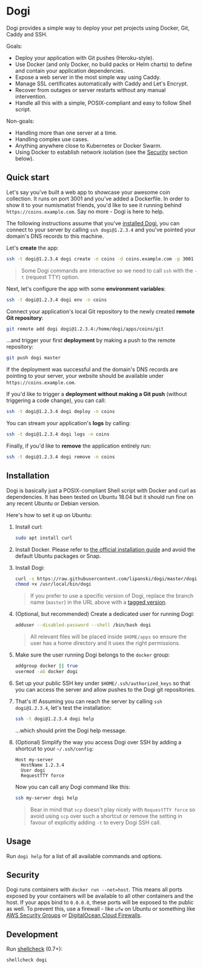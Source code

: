 # Dogi

Dogi provides a simple way to deploy your pet projects using Docker, Git, Caddy and SSH.

Goals:

- Deploy your application with Git pushes (Heroku-style).
- Use Docker (and only Docker, no build packs or Helm charts) to define and contain your application dependencies.
- Expose a web server in the most simple way using Caddy.
- Manage SSL certificates automatically with Caddy and Let's Encrypt.
- Recover from outages or server restarts without any manual intervention.
- Handle all this with a simple, POSIX-compliant and easy to follow Shell script.

Non-goals:

- Handling more than one server at a time.
- Handling complex use cases.
- Anything anywhere close to Kubernetes or Docker Swarm.
- Using Docker to establish network isolation (see the [Security](#Security) section below).

## Quick start

Let's say you've built a web app to showcase your awesome coin collection. It runs on port 3001 and you've added a Dockerfile. In order to show it to your numismatist friends, you'd like to see it running behind `https://coins.example.com`. Say no more - Dogi is here to help.

The following instructions assume that you've [installed Dogi](#Installation), you can connect to your server by calling `ssh dogi@1.2.3.4` and you've pointed your domain's DNS records to this machine.

Let's **create** the app:

```sh
ssh -t dogi@1.2.3.4 dogi create -n coins -d coins.example.com -p 3001
```

> Some Dogi commands are interactive so we need to call `ssh` with the `-t` (request TTY) option.

Next, let's configure the app with some **environment variables**:

```sh
ssh -t dogi@1.2.3.4 dogi env -n coins
```

Connect your application's local Git repository to the newly created **remote Git repository**:

```sh
git remote add dogi dogi@1.2.3.4:/home/dogi/apps/coins/git
```

...and trigger your first **deployment** by making a push to the remote repository:

```sh
git push dogi master
```

If the deployment was successful and the domain's DNS records are pointing to your server, your website should be available under `https://coins.example.com`.

If you'd like to trigger a **deployment without making a Git push** (without triggering a code change), you can call:

```sh
ssh -t dogi@1.2.3.4 dogi deploy -n coins
```

You can stream your application's **logs** by calling:

```sh
ssh -t dogi@1.2.3.4 dogi logs -n coins
```

Finally, if you'd like to **remove** the application entirely run:

```sh
ssh -t dogi@1.2.3.4 dogi remove -n coins
```

## Installation

Dogi is basically just a POSIX-compliant Shell script with Docker and curl as dependencies. It has been tested on Ubuntu 18.04 but it should run fine on any recent Ubuntu or Debian version.

Here's how to set it up on Ubuntu:

1. Install curl:

    ```sh
    sudo apt install curl
    ```

2. Install Docker. Please refer to [the official installation guide](https://docs.docker.com/engine/install/ubuntu/) and avoid the default Ubuntu packages or Snap.

3. Install Dogi:

    ```sh
    curl -s https://raw.githubusercontent.com/lipanski/dogi/master/dogi > /usr/local/bin/dogi
    chmod +x /usr/local/bin/dogi
    ```

    > If you prefer to use a specific version of Dogi, replace the branch name (`master`) in the URL above with a [tagged version](https://github.com/lipanski/dogi/releases).

4. (Optional, but recommended) Create a dedicated user for running Dogi:

    ```sh
    adduser --disabled-password --shell /bin/bash dogi
    ```

    > All relevant files will be placed inside `$HOME/apps` so ensure the user has a home directory and it uses the right permissions.

5. Make sure the user running Dogi belongs to the `docker` group:

    ```sh
    addgroup docker || true
    usermod -aG docker dogi
    ``` 	

6. Set up your public SSH key under `$HOME/.ssh/authorized_keys` so that you can access the server and allow pushes to the Dogi git repositories.

7. That's it! Assuming you can reach the server by calling `ssh dogi@1.2.3.4`, let's test the installation:

    ```sh
    ssh -t dogi@1.2.3.4 dogi help
    ```

    ...which should print the Dogi help message.

8. (Optional) Simplify the way you access Dogi over SSH by adding a shortcut to your `~/.ssh/config`:

    ```
    Host my-server
      HostName 1.2.3.4
      User dogi
      RequestTTY force
    ```

    Now you can call any Dogi command like this:

    ```sh
    ssh my-server dogi help
    ```

    > Bear in mind that `scp` doesn't play nicely with `RequestTTY force` so avoid using `scp` over such a shortcut or remove the setting in favour of explicitly adding `-t` to every Dogi SSH call.

## Usage

Run `dogi help` for a list of all available commands and options.

## Security

Dogi runs containers with `docker run --net=host`. This means all ports exposed by your containers will be available to all other containers and the host. If your apps bind to `0.0.0.0`, these ports will be exposed to the public as well. To prevent this, use a firewall - like `ufw` on Ubuntu or something like [AWS Security Groups](https://docs.aws.amazon.com/AWSEC2/latest/UserGuide/ec2-security-groups.html) or [DigitalOcean Cloud Firewalls](https://www.digitalocean.com/docs/networking/firewalls/).

## Development

Run [shellcheck](https://github.com/koalaman/shellcheck) (0.7+):

```sh
shellcheck dogi
```

